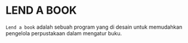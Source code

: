  # LEND A BOOK <br>
`Lend a book` adalah sebuah program yang di desain untuk memudahkan pengelola perpustakaan dalam mengatur buku.

